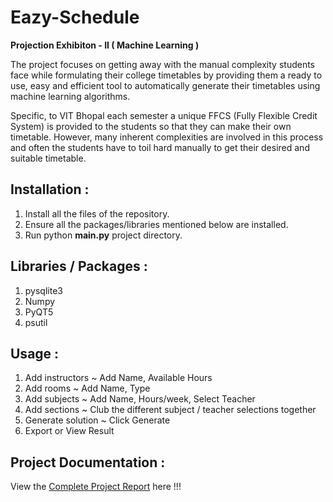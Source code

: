 # Eazy-Schedule
**Projection Exhibiton - II ( Machine Learning )**

The project focuses on getting away with the manual complexity students face while formulating their college timetables by providing them a ready to use, easy and efficient tool to automatically generate their timetables using machine learning algorithms.

Specific, to VIT Bhopal each semester a unique FFCS (Fully Flexible Credit System) is provided to the students so that they can make their own timetable. However, many inherent complexities are involved in this process and often the students have to toil hard manually to get their desired and suitable timetable.

## Installation :
1. Install all the files of the repository.
2. Ensure all the packages/libraries mentioned below are installed.
3. Run python **main.py** project directory.

## Libraries / Packages :
1. pysqlite3
2. Numpy
3. PyQT5
4. psutil

## Usage :
1. Add instructors
~ Add Name, Available Hours 
2. Add rooms
~ Add Name, Type
3. Add subjects
~ Add Name, Hours/week, Select Teacher
4. Add sections
~ Club the different subject / teacher selections together
5. Generate solution
~ Click Generate
9. Export or View Result

## Project Documentation :
View the [Complete Project Report](https://drive.google.com/file/d/1z8FiJYItEjplZgwuQPzrOL5BE9lVkIdm/view?usp=sharing) here !!! 
